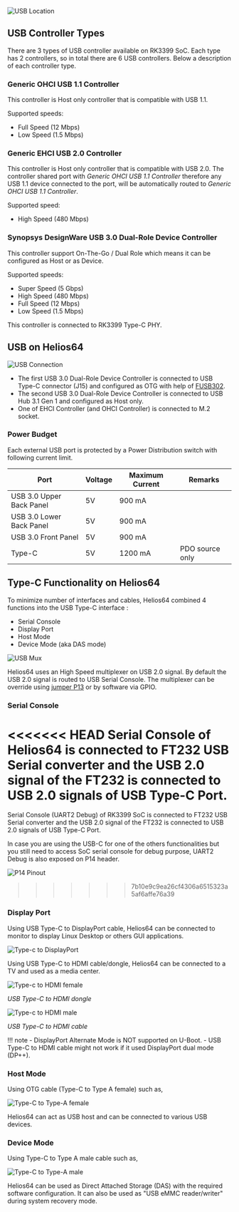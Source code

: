 ![USB Location](/helios64/img/usb/usb_ports.jpg)

## USB Controller Types

There are 3 types of USB controller available on RK3399 SoC. Each type has 2 controllers, so in total there are 6 USB controllers. Below a description of each controller type.

### Generic OHCI USB 1.1 Controller
This controller is Host only controller that is compatible with USB 1.1.

Supported speeds:

- Full Speed (12 Mbps)
- Low Speed (1.5 Mbps)

### Generic EHCI USB 2.0 Controller
This controller is Host only controller that is compatible with USB 2.0. The controller shared port with
*Generic OHCI USB 1.1 Controller* therefore any USB 1.1 device connected to the port, will be automatically routed to *Generic OHCI USB 1.1 Controller*.

Supported speed:

- High Speed (480 Mbps)

### Synopsys DesignWare USB 3.0 Dual-Role Device Controller
This controller support On-The-Go / Dual Role which means it can be configured as Host or as Device.

Supported speeds:

- Super Speed (5 Gbps)
- High Speed (480 Mbps)
- Full Speed (12 Mbps)
- Low Speed (1.5 Mbps)

This controller is connected to RK3399 Type-C PHY.

## USB on Helios64

![USB Connection](/helios64/img/usb/usb_diagram.png)

* The first USB 3.0 Dual-Role Device Controller is connected to USB Type-C connector (J15) and configured as OTG with help of [FUSB302](https://www.onsemi.com/products/interfaces/usb-type-c/fusb302).
* The second USB 3.0 Dual-Role Device Controller is connected to USB Hub 3.1 Gen 1 and configured as Host only.
* One of EHCI Controller (and OHCI Controller) is connected to M.2 socket.

### Power Budget

Each external USB port is protected by a Power Distribution switch with following current limit.

| Port | Voltage | Maximum Current | Remarks |
|------------|-------|------------------|---------|
| USB 3.0 Upper Back Panel | 5V | 900 mA | |
| USB 3.0 Lower Back Panel | 5V | 900 mA | |
| USB 3.0 Front Panel | 5V | 900 mA | |
| Type-C | 5V | 1200 mA | PDO source only |


## Type-C Functionality on Helios64

To minimize number of interfaces and cables, Helios64 combined 4 functions into the USB Type-C interface :

* Serial Console
* Display Port
* Host Mode
* Device Mode (aka DAS mode)

![USB Mux](/helios64/img/usb/usb_mux.png)

Helios64 uses an High Speed multiplexer on USB 2.0 signal. By default the USB 2.0 signal is routed to USB Serial Console.
The multiplexer can be override using [jumper P13](/helios64/jumper/#usb-consolerecovery-mode-p13) or by software via GPIO.

### Serial Console

<<<<<<< HEAD
Serial Console of Helios64 is connected to FT232 USB Serial converter and the USB 2.0 signal of the FT232 is connected to USB 2.0 signals of USB Type-C Port.
=======
Serial Console (UART2 Debug) of RK3399 SoC is connected to FT232 USB Serial converter and the USB 2.0 signal of the FT232 is connected to USB 2.0 signals of USB Type-C Port.

In case you are using the USB-C for one of the others functionalities but you still need to access SoC serial console for debug purpose, UART2 Debug is also exposed on P14 header.

![P14 Pinout](/helios64/img/usb/p14_pinout.jpg)
>>>>>>> 7b10e9c9ea26cf4306a6515323a5af6affe76a39

### Display Port

Using USB Type-C to DisplayPort cable, Helios64 can be connected to monitor to display Linux Desktop or others GUI applications.

![Type-c to DisplayPort](/helios64/img/usb/typec_dp.jpg)

Using USB Type-C to HDMI cable/dongle, Helios64 can be connected to a TV and used as a media center.

![Type-c to HDMI female](/helios64/img/usb/typec_hdmi_dongle.jpg)

*USB Type-C to HDMI dongle*

![Type-c to HDMI male](/helios64/img/usb/typec_hdmi.jpg)

*USB Type-C to HDMI cable*

!!! note
    - DisplayPort Alternate Mode is NOT supported on U-Boot.
    - USB Type-C to HDMI cable might not work if it used DisplayPort dual mode (DP++).

### Host Mode

Using OTG cable (Type-C to Type A female) such as,

![Type-C to Type-A female](/helios64/img/usb/typec_typea_female.jpg)

Helios64 can act as USB host and can be connected to various USB devices.

### Device Mode

Using Type-C to Type A male cable such as,

![Type-C to Type-A male](/helios64/img/usb/typec_typea_male.jpg)

Helios64 can be used as Direct Attached Storage (DAS) with the required software configuration. It can also be used as "USB eMMC reader/writer" during system recovery mode.
